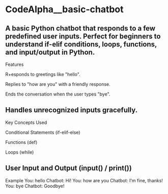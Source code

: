 # CodeAlpha__basic-chatbot
A basic Python chatbot that responds to a few predefined user inputs. Perfect for beginners to understand if-elif conditions, loops, functions, and input/output in Python.
-----
Features

R+esponds to greetings like "hello".

Replies to "how are you" with a friendly response.

Ends the conversation when the user types "bye".

Handles unrecognized inputs gracefully.
-----

Key Concepts Used

Conditional Statements (if-elif-else)

Functions (def)

Loops (while)

User Input and Output (input() / print())
-------
Example
You: hello
Chatbot: Hi!
You: how are you
Chatbot: I'm fine, thanks!
You: bye
Chatbot: Goodbye!
